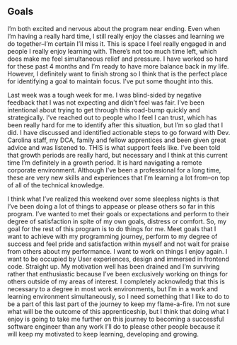 ## Goals
I’m both excited and nervous about the program near ending. Even when I’m having a really hard time, I still really enjoy the classes and learning we do together–I’m certain I’ll miss it. This is space I feel really engaged in and people I really enjoy learning with. There’s not too much time left, which does make me feel simultaneous relief and pressure. I have worked so hard for these past 4 months and I’m ready to have more balance back in my life. However, I definitely want to finish strong so I think that is the perfect place for identifying a goal to maintain focus. I’ve put some thought into this. 

Last week was a tough week for me. I was blind-sided by negative feedback that I was not expecting and didn’t feel was fair. I’ve been intentional about trying to get through this road-bump quickly and strategically. I’ve reached out to people who I feel I can trust, which has been really hard for me to identify after this situation, but I’m so glad that I did. I have discussed and identified actionable steps to go forward with Dev. Carolina staff, my DCA, family and fellow apprentices and been given great advice and was listened to. THIS is what support feels like. I’ve been told that growth periods are really hard, but necessary and I think at this current time I’m definitely in a growth period. It is hard navigating a remote corporate environment. Although I’ve been a professional for a long time, these are very new skills and experiences that I’m learning a lot from–on top of all of the technical knowledge.

I think what I’ve realized this weekend over some sleepless nights is that I’ve been doing a lot of things to appease or please others so far in this program. I’ve wanted to met their goals or expectations and perform to their degree of satisfaction in spite of my own goals, distress or comfort. So, my goal for the rest of this program is to do things for me. Meet goals that I want to achieve with my programming journey, perform to my degree of success and feel pride and satisfaction within myself and not wait for praise from others about my performance. I want to work on things I enjoy again. I want to be occupied by User experiences, design and immersed in frontend code. Straight up. My motivation well has been drained and I’m surviving rather that enthusiastic because I’ve been exclusively working on things for others outside of my areas of interest. I completely acknowledg that this is necessary to a degree in most work environments, but I’m in a work and learning environment simultaneously, so I need something that I like to do to be a part of this last part of the journey to keep my flame-a-fire. I’m not sure what will be the outcome of this apprenticeship, but I think that doing what I enjoy is going to take me further on this journey to becoming a successful software engineer than any work I’ll do to please other people because it will keep my motivated to keep learning, developing and growing.
